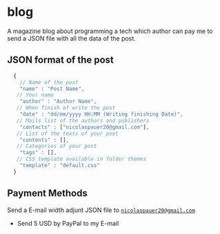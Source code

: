 # blog
A magazine blog about programming a tech which author can pay me to send a JSON file with all the data of the post. 
## JSON format of the post
```Javascript
  {
    // Name of the post
    "name" : "Post Name",
   // Your name
    "author" : "Author Name",
   // When finish of write the post
    "date" : "dd/mm/yyyy HH:MM (Writing finishing Date)",
   // Mails list of the authors and publishers
    "contacts" : ["nicolaspauer20@gmail.com"],
   // List of the texts of your post
    "contents" : [],
   // Categories of your post
    "tags" : [],
   // CSS template available in folder themes
    "template" : "default.css"
  }
```
## Payment Methods
Send a E-mail width adjunt JSON file to [`nicolaspauer20@gmail.com`](mailto:nicolaspauer20@gmail.com?Subject=JSON_NEW_POST)
-  Send 5 USD by PayPal to my E-mail

